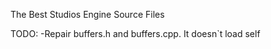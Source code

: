 The Best Studios Engine Source Files


TODO:
-Repair buffers.h and buffers.cpp. It doesn`t load self